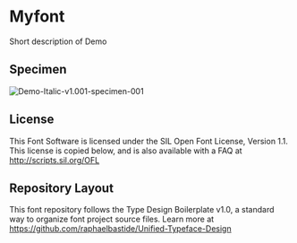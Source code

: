 # Myfont

Short description of Demo

## Specimen

![Demo-Italic-v1.001-specimen-001](https://raw.github.com/davelab6/Unified-Typeface-Design/master/documentation/images/Demo-Italic-v1.001-specimen-001.png)

## License

This Font Software is licensed under the SIL Open Font License, Version 1.1. 
This license is copied below, and is also available with a FAQ at 
http://scripts.sil.org/OFL

## Repository Layout

This font repository follows the Type Design Boilerplate v1.0, 
a standard way to organize font project source files. Learn more at 
https://github.com/raphaelbastide/Unified-Typeface-Design